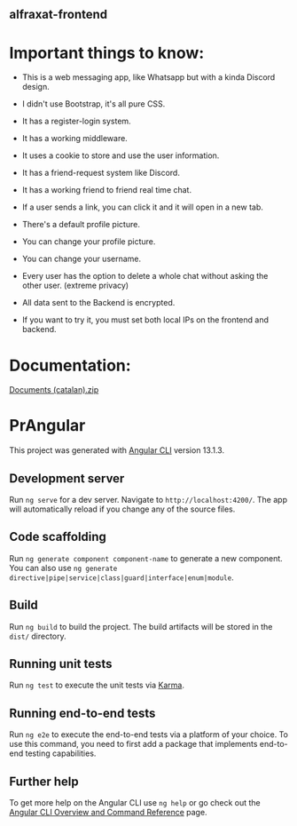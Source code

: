 ## alfraxat-frontend

# Important things to know:

- This is a web messaging app, like Whatsapp but with a kinda Discord design.
- I didn't use Bootstrap, it's all pure CSS.
- It has a register-login system.
- It has a working middleware.
- It uses a cookie to store and use the user information.
- It has a friend-request system like Discord.
- It has a working friend to friend real time chat.
- If a user sends a link, you can click it and it will open in a new tab.
- There's a default profile picture.
- You can change your profile picture.
- You can change your username.
- Every user has the option to delete a whole chat without asking the other user. (extreme privacy)
- All data sent to the Backend is encrypted.

- If you want to try it, you must set both local IPs on the frontend and backend.

# Documentation:

[Documents (catalan).zip](https://github.com/Alfra-gif/alfraxat-frontend/files/9508531/Documents.catalan.zip)

# PrAngular

This project was generated with [Angular CLI](https://github.com/angular/angular-cli) version 13.1.3.

## Development server

Run `ng serve` for a dev server. Navigate to `http://localhost:4200/`. The app will automatically reload if you change any of the source files.

## Code scaffolding

Run `ng generate component component-name` to generate a new component. You can also use `ng generate directive|pipe|service|class|guard|interface|enum|module`.

## Build

Run `ng build` to build the project. The build artifacts will be stored in the `dist/` directory.

## Running unit tests

Run `ng test` to execute the unit tests via [Karma](https://karma-runner.github.io).

## Running end-to-end tests

Run `ng e2e` to execute the end-to-end tests via a platform of your choice. To use this command, you need to first add a package that implements end-to-end testing capabilities.

## Further help

To get more help on the Angular CLI use `ng help` or go check out the [Angular CLI Overview and Command Reference](https://angular.io/cli) page.
